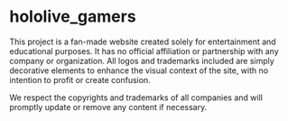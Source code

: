 # hololive_gamers

This project is a fan-made website created solely for entertainment and educational purposes. It has no official affiliation or partnership with any company or organization. All logos and trademarks included are simply decorative elements to enhance the visual context of the site, with no intention to profit or create confusion.

We respect the copyrights and trademarks of all companies and will promptly update or remove any content if necessary.